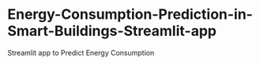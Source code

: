 # Energy-Consumption-Prediction-in-Smart-Buildings-Streamlit-app
Streamlit app to Predict Energy Consumption
